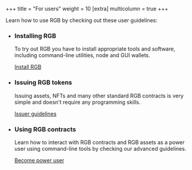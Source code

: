 +++
title = "For users"
weight = 10
[extra]
multicolumn = true
+++

Learn how to use RGB by checking out these user guidelines:

* ### Installing RGB

  To try out RGB you have to install appropriate tools and software, including
  command-line utilities, node and GUI wallets.

  <a href="/install" class="button button-secondary">Install RGB</a>

* ### Issuing RGB tokens

  Issuing assets, NFTs and many other standard RGB contracts is very simple and 
  doesn't require any programming skills.
  
  <a href="/issue" class="button button-secondary">Issuer guidelines</a>

* ### Using RGB contracts

  Learn how to interact with RGB contracts and RGB assets as a power user using
  command-line tools by checking our advanced guidelines.
  
  <a href="/power-user" class="button button-secondary">Become power user</a>

